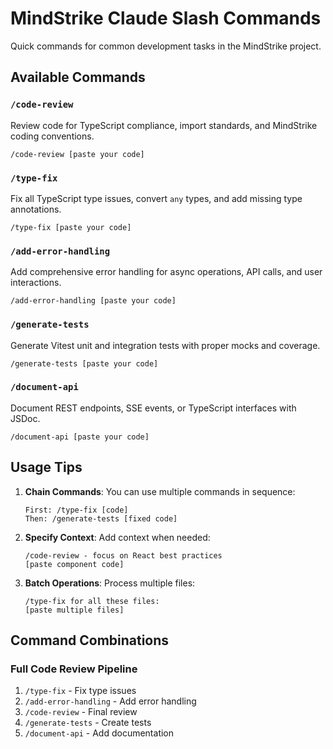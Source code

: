 # MindStrike Claude Slash Commands

Quick commands for common development tasks in the MindStrike project.

## Available Commands

### `/code-review`

Review code for TypeScript compliance, import standards, and MindStrike coding conventions.

```
/code-review [paste your code]
```

### `/type-fix`

Fix all TypeScript type issues, convert `any` types, and add missing type annotations.

```
/type-fix [paste your code]
```

### `/add-error-handling`

Add comprehensive error handling for async operations, API calls, and user interactions.

```
/add-error-handling [paste your code]
```

### `/generate-tests`

Generate Vitest unit and integration tests with proper mocks and coverage.

```
/generate-tests [paste your code]
```

### `/document-api`

Document REST endpoints, SSE events, or TypeScript interfaces with JSDoc.

```
/document-api [paste your code]
```

## Usage Tips

1. **Chain Commands**: You can use multiple commands in sequence:

   ```
   First: /type-fix [code]
   Then: /generate-tests [fixed code]
   ```

2. **Specify Context**: Add context when needed:

   ```
   /code-review - focus on React best practices
   [paste component code]
   ```

3. **Batch Operations**: Process multiple files:
   ```
   /type-fix for all these files:
   [paste multiple files]
   ```

## Command Combinations

### Full Code Review Pipeline

1. `/type-fix` - Fix type issues
2. `/add-error-handling` - Add error handling
3. `/code-review` - Final review
4. `/generate-tests` - Create tests
5. `/document-api` - Add documentation
